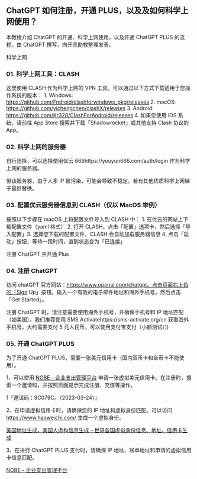 ## ChatGPT 如何注册，开通 PLUS，以及及如何科学上网使用？

本教程介绍 ChatGPT 的开通、科学上网使用，以及开通 ChatGPT PLUS 的流程。由 ChatGPT 撰写，向开亮助教整理发表。

科学上网

### 01. 科学上网工具：CLASH

这里使用 CLASH 作为科学上网的 VPN 工具。可以通过以下方式下载适用于您操作系统的版本： 1. Windows: https://github.com/Fndroid/clashforwindows_pkg/releases 2. macOS: https://github.com/yichengchen/clashX/releases 3. Android: https://github.com/Kr328/ClashForAndroid/releases 4. 如果您使用 iOS 系统，请前往 App Store 搜索并下载「Shadowrocket」或其他支持 Clash 协议的 App。

### 02. 科学上网的服务器

自行选择，可以选择使用优云 666https://youyun666.com/auth/login 作为科学上网的服务器。

但该服务器，由于人多 IP 被污染，可能会导致不稳定。若有其他优质科学上网梯子最好替换。

### 03. 配置优云服务器信息到 CLASH（仅以 MacOS 举例）

按照以下步骤在 macOS 上将配置文件导入到 CLASH 中： 1. 在优云的网站上下载配置文件（yaml 格式） 2. 打开 CLASH，点击「配置」选项卡，然后选择「导入配置」3. 选择您下载的配置文件，CLASH 会自动加载服务器信息 4. 点击「启动」按钮，等待一段时间，直到状态变为「已连接」

注册 ChatGPT 并开通 Plus

### 04. 注册 ChatGPT

访问 chatGPT 官方网站：https://www.openai.com/chatgpt。点击页面右上角的「Sign Up」按钮。输入一个有效的电子邮件地址和海外手机号，然后点击「Get Started」。

注册 ChatGPT 时，请注意需要使用海外手机号，并确保手机号和 IP 地址匹配（如美国）。我们推荐使用 SMS Activatehttps://sms-activate.org/cn 获取海外手机号，大约需要支付 5 元人民币，可以使用支付宝支付（小额测试）))

### 05. 开通 ChatGPT PLUS

为了开通 ChatGPT PLUS，需要一张美元信用卡（国内双币卡和全币卡不能使用）。

1、可以使用 [NOBE - 企业支出管理平台](https://www.nobepay.com/app/home) 申请一张虚拟美元信用卡。在注册时，搜索一个邀请码，并按照页面提示完成注册、充值等操作。

1『邀请码：9C079C。（2023-03-24）』

2、在申请虚拟信用卡时，请确保您的 IP 地址和虚拟身份匹配。可以访问 https://www.haoweichi.com/ 生成一个虚拟身份。

[美国地址生成，美国人虚构信息生成 - 世界各国虚拟身份信息、地址、信用卡生成](https://www.haoweichi.com/)

3、在进行 ChatGPT PLUS 支付时，请确保 IP 地址、账单地址和申请的虚拟信用卡信息匹配。

[NOBE - 企业支出管理平台](https://www.nobepay.com/app/home)
